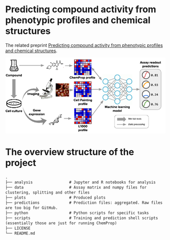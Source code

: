 # Predicting compound activity from phenotypic profiles and chemical structures

The related preprint [Predicting compound activity from phenotypic profiles and chemical structures](https://www.biorxiv.org/content/10.1101/2020.12.15.422887). 

![Scheme of the project](PUMA.png)


# The overview structure of the project

    .
    ├── analysis                # Jupyter and R notebooks for analysis
    ├── data                    # Assay matrix and numpy files for clustering, splitting and other files
    ├── plots                   # Produced plots
    ├── predictions             # Prediction files: aggregated. Raw files are too big for GitHub.
    ├── python                  # Python scripts for specific tasks
    ├── scripts                 # Training and prediction shell scripts (essentially those are just for running ChemProp) 
    ├── LICENSE
    └── README.md
